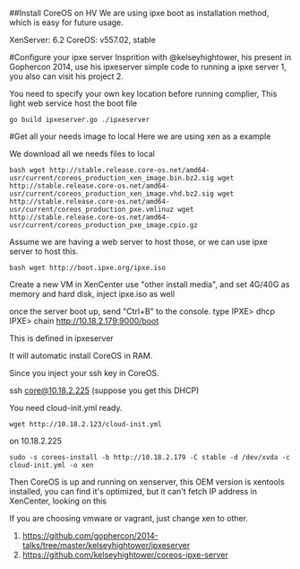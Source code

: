 ##Install CoreOS on HV
We are using ipxe boot as installation method, which is easy for future usage.

XenServer: 6.2
CoreOS: v557.02, stable


#Configure your ipxe server
Insprition with @kelseyhightower, his present in Gophercon 2014, use his ipxeserver simple code to running a ipxe server 1, you also can visit his project 2.

You need to specify your own key location before running complier, This light web service host the boot file

``
  go build ipxeserver.go
  ./ipxeserver
``

#Get all your needs image to local
Here we are using xen as a example

We download all we needs files to local

``bash
  wget http://stable.release.core-os.net/amd64-usr/current/coreos_production_xen_image.bin.bz2.sig
  wget http://stable.release.core-os.net/amd64-usr/current/coreos_production_xen_image.vhd.bz2.sig
  wget http://stable.release.core-os.net/amd64-usr/current/coreos_production_pxe.vmlinuz
  wget http://stable.release.core-os.net/amd64-usr/current/coreos_production_pxe_image.cpio.gz
``

Assume we are having a web server to host those, or we can use ipxe server to host this.


``bash
 wget http://boot.ipxe.org/ipxe.iso
``

Create a new VM in XenCenter use "other install media", and set 4G/40G as memory and hard disk, inject ipxe.iso as well

once the server boot up, send "Ctrl+B" to the console.
type
IPXE> dhcp
IPXE> chain http://10.18.2.179:9000/boot

This is defined in ipxeserver

It will automatic install CoreOS in RAM.

Since you inject your ssh key in CoreOS.

ssh core@10.18.2.225 (suppose you get this DHCP)

You need cloud-init.yml ready.

``
 wget http://10.18.2.123/cloud-init.yml
``

on 10.18.2.225

``
 sudo -s
 coreos-install -b http://10.18.2.179 -C stable -d /dev/xvda -c cloud-init.yml -o xen
``

Then CoreOS is up and running on xenserver, this OEM version is xentools installed, you can find it's optimized, but it can't fetch IP address in XenCenter, looking on this

If you are choosing vmware or vagrant, just change xen to other.

1. https://github.com/gophercon/2014-talks/tree/master/kelseyhightower/ipxeserver
2. https://github.com/kelseyhightower/coreos-ipxe-server
